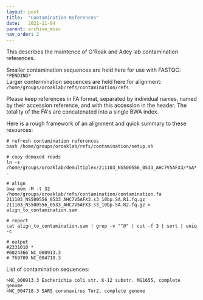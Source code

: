 ```yaml
---
layout: post
title:  "Contamination References"
date:   2021-11-04
parent: archive_misc
nav_order: 2
---
```


This describes the maintence of O'Roak and Adey lab contamination references.

Smaller contamination sequences are held here for use with FASTQC: `*PENDING*`
<br>Larger contermination sequences are held here for alignment: `/home/groups/oroaklab/refs/contamination/refs`

Please keep references in FA format, separated by individual names, named by their accession reference, and with this accession in the header. The totality of the FA's are concatenated into a single BWA index.

Here is a rough framework of an alignment and quick summary to these resources:
```
# refresh contamination references
bash /home/groups/oroaklab/refs/contamination/setup.sh

# copy demuxed reads
ln -s /home/groups/oroaklab/demultiplex/211103_NS500556_0533_AHC7V5AFX3/*SA* .

# align
bwa mem -M -t 32 /home/groups/oroaklab/refs/contamination/contamination.fa 211103_NS500556_0533_AHC7V5AFX3.s3_10bp.SA.R1.fq.gz 211103_NS500556_0533_AHC7V5AFX3.s3_10bp.SA.R2.fq.gz > align_to_contamination.sam

# report
cat align_to_contamination.sam | grep -v "^@" | cut -f 3 | sort | uniq -c

# output
#2331010 *
#6024366 NC_000913.3
# 769709 NC_004718.3
```

List of contamination sequences:
```
>NC_000913.3 Escherichia coli str. K-12 substr. MG1655, complete genome
>NC_004718.3 SARS coronavirus Tor2, complete genome
```